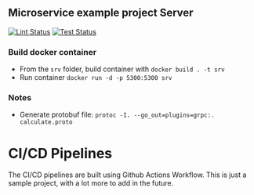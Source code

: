 
## Microservice example project Server

[![Lint Status](https://github.com/dansku/microservice_example_server/workflows/golangci-lint/badge.svg)](https://github.com/dansku/microservice_example_server/actions) [![Test Status](https://github.com/dansku/microservice_example_server/workflows/code-test/badge.svg)](https://github.com/dansku/microservice_example_server/actions)


### Build docker container
* From the `srv` folder, build container with `docker build . -t srv`
* Run container `docker run -d -p 5300:5300 srv`

### Notes
* Generate protobuf file: `protoc -I. --go_out=plugins=grpc:. calculate.proto`

# CI/CD Pipelines
The CI/CD pipelines are built using Github Actions Workflow. This is just a sample project, with a lot more to add in the future.